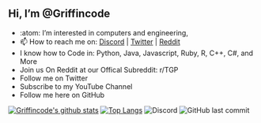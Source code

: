 Hi, I’m @Griffincode
-----
- :atom: I’m interested in computers and engineering,  
- 📫 How to reach me on: [Discord](https://dsc.gg/griffincode) | [Twitter](https://twitter.com/Griffincode2) | [Reddit](https://www.reddit.com/user/Griffincode21)
- I know how to Code in: Python, Java, Javascript, Ruby, R, C++, C#, and More
- Join us On Reddit at our Offical Subreddit: r/TGP 
- Follow me on Twitter 
- Subscribe to my YouTube Channel
- Follow me here on GitHub

[![Griffincode's github stats](https://github-readme-stats.vercel.app/api?username=Griphcode)](https://github.com/Griphcode/github-readme-stats) 
[![Top Langs](https://github-readme-stats.vercel.app/api/top-langs/?username=griphcode&layout=compact)](https://github.com/griphcode/github-readme-stats)
![Discord](https://img.shields.io/discord/833633894736592957?label=Discord&logo=Discord&style=for-the-badge) ![GitHub last commit](https://img.shields.io/github/last-commit/griphcode/pi-tree?label=pi-tree%20commits&logo=Github&style=for-the-badge)
